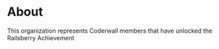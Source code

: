 About
=====

This organization represents Coderwall members that have unlocked the Railsberry Achievement 